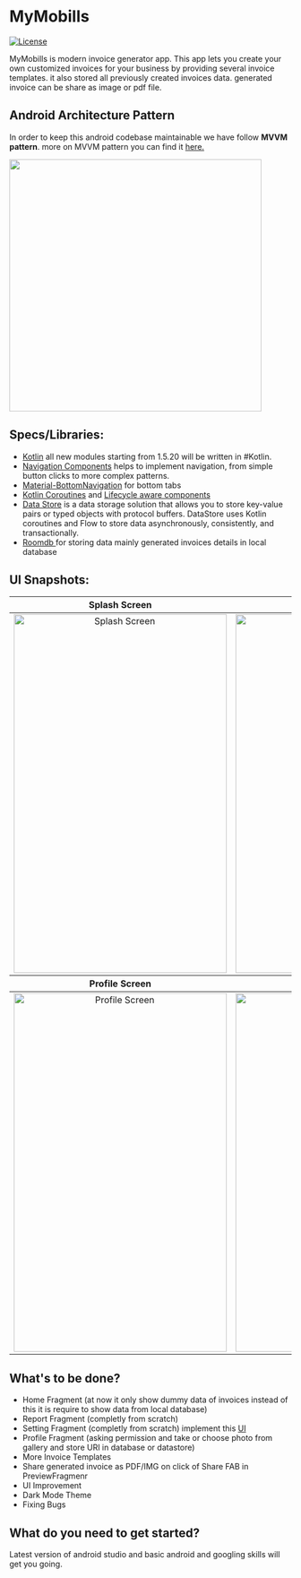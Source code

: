# MyMobills

[![License](https://img.shields.io/badge/License-Boost%201.0-lightblue.svg)](https://github.com/siddhraj-sinh/MyMobills/blob/master/LICENSE)

MyMobills is modern invoice generator app. This app lets you create your own customized invoices for your business by providing several invoice templates. it also stored all previously created invoices data. generated invoice can be share as image or pdf file.

## Android Architecture Pattern
In order to keep this android codebase maintainable we have follow <b>MVVM pattern</b>. more on MVVM pattern you can find it <a href="https://blog.mindorks.com/mvvm-architecture-android-tutorial-for-beginners-step-by-step-guide">here.</a>

<img src="https://developer.android.com/topic/libraries/architecture/images/final-architecture.png" width="450" height="450"/>

## Specs/Libraries:

<ul>
  <li><a href="https://github.com/JetBrains/kotlin">Kotlin</a> all new modules starting from 1.5.20 will be written in #Kotlin.</li>
  <li><a href="https://developer.android.com/guide/navigation?gclsrc=aw.ds&gclid=CjwKCAjw49qKBhAoEiwAHQVTox9zfgXsUjUuiKozHBt-XzoUwYfXHRLuBMTnX5NMw1nPgzhD3GNhEhoCfUcQAvD_BwE">Navigation Components</a> helps to implement navigation, from simple button clicks to more complex patterns.</li>
  <li><a href="https://developer.android.com/reference/com/google/android/material/bottomnavigation/BottomNavigationView">Material-BottomNavigation</a> for bottom tabs</li>
  <li><a href="https://developer.android.com/kotlin/coroutines?gclsrc=aw.ds&gclid=CjwKCAjw49qKBhAoEiwAHQVTo_Bpg6T9giWbI1YrGFxTM3n9wLNGjeSUmfaDchgwvGTRijNaQ7rStBoCmD8QAvD_BwE">Kotlin Coroutines</a> and  <a href="https://developer.android.com/topic/libraries/architecture/lifecycle">Lifecycle aware components</a></li>
  <li><a href="https://developer.android.com/topic/libraries/architecture/datastore?gclsrc=aw.ds&gclid=CjwKCAjw49qKBhAoEiwAHQVTo7kKhYVlETxHa3gqTq9J6ZWIvqIJBj3fO4zbo-n4vqx8PBbmeWNwUBoCqEQQAvD_BwE">Data Store</a> is a data storage solution that allows you to store key-value pairs or typed objects with protocol buffers. DataStore uses Kotlin coroutines and Flow to store data asynchronously, consistently, and transactionally.</li>
  <li><a href="https://developer.android.com/reference/android/arch/persistence/room/RoomDatabase">Roomdb </a>for storing data mainly generated invoices details in local database</li>
</ul>

## UI Snapshots:
<table>
<thead>
<tr>
<th align="center">Splash Screen</th>
<th align="center">Home Screen</th>
</tr>
</thead>
<tbody>
<tr>
<td align="center"><img src="https://user-images.githubusercontent.com/69664213/135705240-7e9a75ec-554f-4598-bb28-d2ec478464e0.jpg" alt="Splash Screen" width="380" height="640"></td>
<td align="center"><img src="https://user-images.githubusercontent.com/69664213/135705321-b80bf63f-5451-438a-9c5b-afd4999408cf.jpg" alt="HomeFragment"width="380" height="640"></td>
</tr>
</tbody>
  <thead>
<tr>
<th align="center">Profile Screen</th>
<th align="center">Create Invoice Screen</th>
</tr>
</thead>
<tbody>
<tr>
<td align="center"><img src="https://user-images.githubusercontent.com/69664213/135705384-4642e8e1-8434-4ef3-a0a1-deeeac92279d.jpg" alt="Profile Screen" width="380" height="640"></td>
<td align="center"><img src="https://user-images.githubusercontent.com/69664213/135705401-df3dae29-8f14-49e4-8944-f4870a84b2c6.jpg" alt="Create Invoice Screen"width="380" height="640"></td>
</tr>
</tbody>
</table>

## What's to be done?

<ul>
  <li>Home Fragment (at now it only show dummy data of invoices instead of this it is require to show data from local database)</li>
  <li>Report Fragment (completly from scratch)</li>
  <li>Setting Fragment (completly from scratch) implement this <a href="https://www.figma.com/file/VDVL52ChLEEoXcLWUirTre/Setting-Screen-UI?node-id=0%3A1">UI</a></li>
  <li>Profile Fragment (asking permission and take or choose photo from gallery and store URI in database or datastore)</li>
  <li>More Invoice Templates</li>
  <li>Share generated invoice as PDF/IMG on click of Share FAB in PreviewFragmenr</li>
  <li>UI Improvement</li>
  <li>Dark Mode Theme</li>
  <li>Fixing Bugs</li>
  
</ul>

## What do you need to get started?

Latest version of android studio and basic android and googling skills will get you going.


